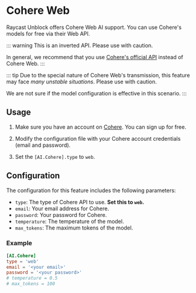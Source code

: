 # Cohere Web <Badge type="tip" text="^0.5.0-beta.0" />

Raycast Unblock offers Cohere Web AI support. You can use Cohere's models for free via their Web API.

::: warning
This is an inverted API. Please use with caution.

In general, we recommend that you use [Cohere's official API](./cohere) instead of Cohere Web.
:::

::: tip
Due to the special nature of Cohere Web's transmission, this feature may face *many unstable situations*. Please use with caution.

We are not sure if the model configuration is effective in this scenario.
:::

## Usage

1. Make sure you have an account on [Cohere](https://coral.cohere.com). You can sign up for free.

2. Modify the configuration file with your Cohere account credentials (email and password).

3. Set the `[AI.Cohere].type` to `web`.

## Configuration

The configuration for this feature includes the following parameters:

- `type`: The type of Cohere API to use. **Set this to `web`.**
- `email`: Your email address for Cohere.
- `password`: Your password for Cohere.
- `temperature`: The temperature of the model. <Badge type="info" text="Optional" />
- `max_tokens`: The maximum tokens of the model. <Badge type="info" text="Optional" />

### Example

```toml
[AI.Cohere]
type = 'web'
email = '<your email>'
password = '<your password>'
# temperature = 0.5
# max_tokens = 100
```
